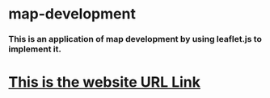 # map-development

### This is an application of map development by using leaflet.js to implement it. 

# [This is the website URL Link](https://deng-map-development.netlify.app/)

